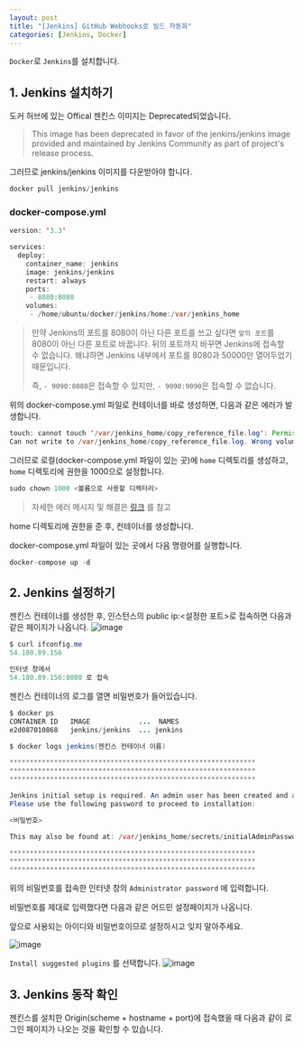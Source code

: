 ```yaml
---
layout: post
title: "[Jenkins] GitHub Webhooks로 빌드 자동화"
categories: [Jenkins, Docker]
---
```


`Docker`로 `Jenkins`를 설치합니다.

## 1. Jenkins 설치하기
도커 허브에 있는 Offical 젠킨스 이미지는 Deprecated되었습니다.

> This image has been deprecated in favor of the jenkins/jenkins image provided and maintained by Jenkins Community as part of project's release process.
>

그러므로 jenkins/jenkins 이미지를 다운받아야 합니다.

```java
docker pull jenkins/jenkins
```

### docker-compose.yml

```java
version: '3.3'

services:
  deploy:
    container_name: jenkins
    image: jenkins/jenkins
    restart: always
    ports:
     - 8080:8080
    volumes:
     - /home/ubuntu/docker/jenkins/home:/var/jenkins_home
```

> 만약 Jenkins의 포트를 8080이 아닌 다른 포트를 쓰고 싶다면 `앞의 포트`를 8080이 아닌 다른 포트로 바꿉니다. 뒤의 포트까지 바꾸면 Jenkins에 접속할 수 없습니다. 왜냐하면 Jenkins 내부에서 포트를 8080과 50000만 열어두었기 때문입니다.
> 
> 즉,  `- 9090:8080`은 접속할 수 있지만, `- 9090:9090`은 접속할 수 없습니다.

위의 docker-compose.yml 파일로 컨테이너를 바로 생성하면, 다음과 같은 에러가 발생합니다.

```java
touch: cannot touch '/var/jenkins_home/copy_reference_file.log': Permission denied
Can not write to /var/jenkins_home/copy_reference_file.log. Wrong volume permissions?
```

그러므로 로컬(docker-compose.yml 파일이 있는 곳)에 `home` 디렉토리를 생성하고, `home` 디렉토리에 권한을 1000으로 설정합니다.

```java
sudo chown 1000 <볼륨으로 사용할 디렉터리>
```

> 자세한 에러 메시지 및 해결은 [링크](https://github.com/jenkinsci/docker/issues/177) 를 참고
>

home 디렉토리에 권한을 준 후, 컨테이너를 생성합니다.

docker-compose.yml 파일이 있는 곳에서 다음 명령어를 실행합니다.

```java
docker-compose up -d
```

## 2. Jenkins 설정하기

젠킨스 컨테이너를 생성한 후, 인스턴스의 public ip:<설정한 포트>로 접속하면 다음과 같은 페이지가 나옵니다.
![image](https://user-images.githubusercontent.com/56301069/145724991-4b2c0e3a-0660-4a75-9be5-7c556a48e7bc.png)

```java
$ curl ifconfig.me
54.180.89.156

인터넷 창에서
54.180.89.156:8080 로 접속
```

젠킨스 컨테이너의 로그를 열면 비밀번호가 들어있습니다.

```java
$ docker ps
CONTAINER ID   IMAGE            ...  NAMES
e2d087010868   jenkins/jenkins  ... jenkins

$ docker logs jenkins(젠킨스 컨테이너 이름)
```

```java
*************************************************************
*************************************************************
*************************************************************

Jenkins initial setup is required. An admin user has been created and a password generated.
Please use the following password to proceed to installation:

<비밀번호>

This may also be found at: /var/jenkins_home/secrets/initialAdminPassword

*************************************************************
*************************************************************
*************************************************************
```

위의 비밀번호를 접속한 인터넷 창의 `Administrator password` 에 입력합니다.

비밀번호를 제대로 입력했다면 다음과 같은 어드민 설정페이지가 나옵니다.

앞으로 사용되는 아이디와 비밀번호이므로 설정하시고 잊지 말아주세요.

![image](https://user-images.githubusercontent.com/56301069/145724996-4b16d5db-018d-4915-825b-5895bb26fc03.png)

`Install suggested plugins` 를 선택합니다.
![image](https://user-images.githubusercontent.com/56301069/145724993-db0191a8-6263-41e8-8058-74d5b8bd8532.png)

## 3. Jenkins 동작 확인

젠킨스를 설치한 Origin(scheme + hostname + port)에 접속했을 때 다음과 같이 로그인 페이지가 나오는 것을 확인할 수 있습니다.
